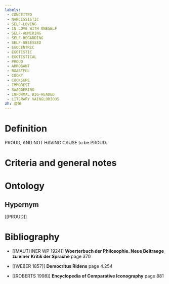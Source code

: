 ```yaml
---
labels: 
 - CONCEITED
 - NARCISSISTIC
 - SELF-LOVING
 - IN LOVE WITH ONESELF
 - SELF-ADMIRING
 - SELF-REGARDING
 - SELF-OBSESSED
 - EGOCENTRIC
 - EGOTISTIC
 - EGOTISTICAL
 - PROUD
 - ARROGANT
 - BOASTFUL
 - COCKY
 - COCKSURE
 - IMMODEST
 - SWAGGERING
 - INFORMAL BIG-HEADED
 - LITERARY VAINGLORIOUS
zh: 虛榮
---
```


# Definition
PROUD, AND NOT HAVING CAUSE to be PROUD.
# Criteria and general notes
# Ontology

## Hypernym
[[PROUD]]
# Bibliography
- [[MAUTHNER WP 1924]]
**Woerterbuch der Philosophie. Neue Beitraege zu einer Kritik der Sprache** page 370

- [[WEBER 1857]]
**Democritus Ridens** page 4.254

- [[ROBERTS 1998]]
**Encyclopedia of Comparative Iconography** page 881
